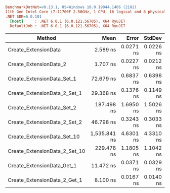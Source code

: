 ``` ini

BenchmarkDotNet=v0.13.1, OS=Windows 10.0.19044.1466 (21H2)
11th Gen Intel Core i7-11700F 2.50GHz, 1 CPU, 16 logical and 8 physical cores
.NET SDK=6.0.101
  [Host]     : .NET 6.0.1 (6.0.121.56705), X64 RyuJIT
  DefaultJob : .NET 6.0.1 (6.0.121.56705), X64 RyuJIT


```
|                        Method |         Mean |     Error |    StdDev |       Median | Rank |  Gen 0 |  Gen 1 | Allocated |
|------------------------------ |-------------:|----------:|----------:|-------------:|-----:|-------:|-------:|----------:|
|          Create_ExtensionData |     2.589 ns | 0.0271 ns | 0.0226 ns |     2.595 ns |    2 | 0.0029 |      - |      24 B |
|        Create_ExtensionData_2 |     1.707 ns | 0.0227 ns | 0.0212 ns |     1.706 ns |    1 | 0.0029 |      - |      24 B |
|    Create_ExtensionData_Set_1 |    72.679 ns | 0.6837 ns | 0.6396 ns |    72.257 ns |    7 | 0.0153 |      - |     128 B |
|  Create_ExtensionData_2_Set_1 |    29.368 ns | 0.1376 ns | 0.1149 ns |    29.363 ns |    5 | 0.0287 |      - |     240 B |
|    Create_ExtensionData_Set_2 |   187.498 ns | 1.6950 ns | 1.5026 ns |   187.719 ns |    8 | 0.0410 |      - |     344 B |
|  Create_ExtensionData_2_Set_2 |    46.798 ns | 0.3243 ns | 0.3033 ns |    46.856 ns |    6 | 0.0344 |      - |     288 B |
|   Create_ExtensionData_Set_10 | 1,535.841 ns | 4.6301 ns | 4.3310 ns | 1,535.178 ns |   10 | 0.3147 | 0.0019 |   2,648 B |
| Create_ExtensionData_2_Set_10 |   229.478 ns | 1.1805 ns | 1.1042 ns |   229.666 ns |    9 | 0.1500 | 0.0010 |   1,256 B |
|    Create_ExtensionData_Get_1 |    11.472 ns | 0.0371 ns | 0.0329 ns |    11.476 ns |    4 |      - |      - |         - |
|  Create_ExtensionData_2_Get_1 |     8.100 ns | 0.0167 ns | 0.0140 ns |     8.099 ns |    3 |      - |      - |         - |
